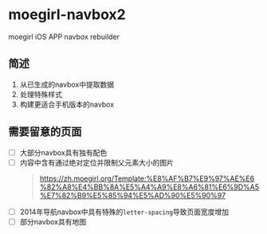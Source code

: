 # moegirl-navbox2
moegirl iOS APP navbox rebuilder

## 简述
1. 从已生成的navbox中提取数据
2. 处理特殊样式
3. 构建更适合手机版本的navbox

## 需要留意的页面
* [ ] 大部分navbox具有独有配色
* [ ] 内容中含有通过绝对定位并限制父元素大小的图片
  > https://zh.moegirl.org/Template:%E8%AF%B7%E9%97%AE%E6%82%A8%E4%BB%8A%E5%A4%A9%E8%A6%81%E6%9D%A5%E7%82%B9%E5%85%94%E5%AD%90%E5%90%97
* [ ] 2014年导航navbox中具有特殊的`letter-spacing`导致页面宽度增加
* [ ] 部分navbox具有地图
